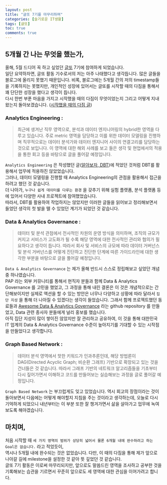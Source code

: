 ```yaml
---
layout: post
title: "글또 7기를 마무리하며"
categories: [슬기로운 IT생활]
tags: [글또]
toc: true
comments: true
---
```

## 5개월 간 나는 무엇을 했는가,
올해, 5월 드디어 꼭 하고 싶었던 [글또](https://www.facebook.com/groups/375431516259701/) 7기에 참여하게 되었습니다.  
일단 요약하자면, 글또 활동 기수로서의 저는 아주 나태했다고 생각듭니다. 많은 글들을 블로그에 올리지 못했기 때문입니다. 비록, 블로그에는 5개월 간의 저의 timestamp들을 기록하지는 못했지만, 개인적인 성장에 있어서는 글또를 시작할 때의 다짐을 통해서 꽤 단단한 성장을 했다고 생각이 듭니다.   
다시 한번 부푼 마음을 가지고 시작했을 때의 다짐이 무엇이었는지 그리고 어떻게 지내왔는지 돌아보겠습니다. ([시작했을 때의 다짐 글](./2022-05-14-글또-7기를-시작하며.md))

### **Analytics Engineering** :  
> 최근에 생겨난 직무 영역으로, 분석과 데이터 엔지니어링의 hybrid한 영역을 다루고 있습니다.
주로 metric 영역을 담당하고 이를 위한 데이터 모델링을 진행하며 직무적으로는 데이터 분석가와 데이터 엔지니어 사이의 연결고리를 담당하는 것으로 보입니다.
이 영역에 대한 해외 사례를 보고 들은 생각 및 현업에서의 적용을 통한 회고 등을 바탕으로 글을 풀어갈 예정입니다.

`Analytics Engineering` 은 작성했던 글([알아보자, DBT](./2022-06-26-araboza-dbt-1.md))에 적었던 것처럼 DBT를 활용해서 업무에 적용하진 않았었습니다.   
그러나, 데이터 모델링을 진행할 때 Analytics Engineering의 관점을 활용해서 접근을 하려고 했던 것 같습니다.   
더 나아가, `누구나 쉽게 데이터를 다루는 환경` 을 갖추기 위해 실험 플랫폼, 분석 플랫폼 등에 있어서 다양한 사내 프로젝트에 참여했었습니다.   
따라서, DBT를 활용하여 작업하지는 않았지만 이러한 글들을 읽어보고 정리해보면서 들었던 생각의 첫 발을 뗄 수 있었던 계기가 되었던 것 같습니다. 

### **Data & Analytics Governance** :  
> 데이터 및 분석 관점에서 전사적인 차원의 운영 방식을 의미하며, 조직의 규모가 커지고 서비스가 고도화가 될 수록
해당 영역에 대한 전사적인 관리와 협의가 필요하다고 생각이 듭니다. 따라서 회사 및 서비스의 규모에 따라 데이터 거버넌스 및 분석 거버넌스를 어떻게 진단하고
진단한 단계에 따른 가이드라인에 대한 생각한 부분을 바탕으로 글을 풀어갈 예정입니다.

`Data & Analytics Governance` 는 제가 올해 반드시 스스로 정립해보고 싶었던 개념 중 하나였습니다.   
PAP 라는 외부 커뮤니티를 통해서 현직자 분들과 함께 Data & Analytics Governance 를 고민을 했었고, 그 과정을 통해 내린 결론은 이 것은 개념적으로는 간단해보이지만 실제로 액션을 할 수 있는 방안은 너무나 다양하고 상황에 따라 달라서 `집단 지성` 을 통해 더 나아질 수 있겠다는 생각이 들었습니다.
그래서 함께 프로젝트했던 동료들과 [Awesome Data & Analytics Governance](https://github.com/playinpap/awesome-data-and-analytics-governance) 라는 github repository 를 만들었고, Data 관련 종사자 분들에게 널리 홍보를 했습니다.   
아직 집단 지성이 많이 쌓이진 않았지만 잘 관리하고 공유하여, 이 것을 통해 대한민국 IT 업계의 Data & Analytics Governance 수준이 높아지기를 기대할 수 있는 시작점을 만들었다고 생각합니다.

### **Graph Based Network** :  
> 데이터 분석 영역에서 핫한 키워드가 인과추론인데, 해당 방법론이 DAG(Directed Acyclic Graph; 비순환 그래프) 기반으로 확장되고 있는 것을 건너들은 것 같습니다.
따라서 그래프 기반의 네트워크 알고리즘들을 기초부터 다시 짚어가면서 이해하고 코드를 만들어보는 실습해보는 과정을 글로 풀어갈 예정입니다.

`Graph Based Network` 는 부끄럽게도 잊고 있었습니다. 역시 회고의 장점이라는 것이 돌아보면서 다음에는 어떻게 해야할지 지침을 주는 것이라고 생각하는데,
오늘로 다시 기억하게 되었으니 내년부터는 이 부분 또한 잘 챙겨가면서 삶을 살아가고 업무에 녹여보도록 해야겠습니다.

## 마치며,
처음 시작할 때 `세 가지 영역의 범위가 상당히 넓어서 물론 6개월 내에 완수하려고 하는 Goal은 없습니다.` 라고 적었듯이,   
역시나 5개월 내에 완수되는 것은 없었습니다. 다만, 이 때의 다짐을 통해 제가 앞으로 나아갈 길에 milestone을 설정한 것 같아 뜻 깊었던 것 같습니다.   
글또 7기 활동은 이로써 마무리되지만, 앞으로도 말씀드린 영역을 조사하고 공부한 것을 기록해보는 습관을 기르면서 꾸준히 앞으로도 세 영역에 대한 관심을 이어가려고 합니다.    

